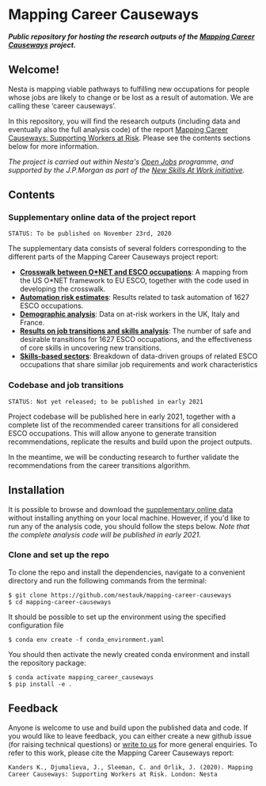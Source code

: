 # Mapping Career Causeways

***Public repository for hosting the research outputs of the [Mapping Career Causeways](https://www.nesta.org.uk/project/mapping-career-causeways/) project.***

## Welcome!

Nesta is mapping viable pathways to fulfilling new occupations for people whose jobs are likely to change or be lost as a result of automation. We are calling these ‘career causeways’.

In this repository, you will find the research outputs (including data and eventually also the full analysis code) of the report [Mapping Career Causeways: Supporting Workers at Risk](https://www.nesta.org.uk/project/mapping-career-causeways/). Please see the contents sections below for more information.

*The project is carried out within Nesta's [Open Jobs](https://www.nesta.org.uk/project/open-jobs/) programme, and supported by the J.P.Morgan as part of the [New Skills At Work initiative](https://www.jpmorganchase.com/impact/our-approach/jobs-and-skills).*

## Contents

### Supplementary online data of the project report

`STATUS: To be published on November 23rd, 2020`

The supplementary data consists of several folders corresponding to the different parts of the Mapping Career Causeways project report:

- [**Crosswalk between O\*NET and ESCO occupations**](https://github.com/nestauk/mapping-career-causeways/tree/main/supplementary_online_data/ONET_ESCO_crosswalk/): 
A mapping from the US O*NET framework to EU ESCO, together with the code used in developing the crosswalk.
- [**Automation risk estimates**](https://github.com/nestauk/mapping-career-causeways/tree/main/supplementary_online_data/automation_risk/): 
Results related to task automation of 1627 ESCO occupations.
- [**Demographic analysis**](https://github.com/nestauk/mapping-career-causeways/tree/main/supplementary_online_data/demographic_analysis/): 
Data on at-risk workers in the UK, Italy and France.
- [**Results on job transitions and skills analysis**](https://github.com/nestauk/mapping-career-causeways/tree/main/supplementary_online_data/transitions/): The number of safe and desirable transitions for 1627 ESCO occupations, and the effectiveness of core skills in uncovering new transitions.
- [**Skills-based sectors**](https://github.com/nestauk/mapping-career-causeways/tree/main/supplementary_online_data/skills_based_sectors): Breakdown of data-driven groups of related ESCO occupations that share similar job requirements and work characteristics

### Codebase and job transitions

`STATUS: Not yet released; to be published in early 2021`

Project codebase will be published here in early 2021, together with a complete list of the recommended career transitions for all considered ESCO occupations. This will allow anyone to generate transition recommendations, replicate the results and build upon the project outputs.

In the meantime, we will be conducting research to further validate the recommendations from the career transitions algorithm.

## Installation

It is possible to browse and download the [supplementary online data](https://github.com/nestauk/mapping-career-causeways/tree/main/supplementary_online_data) without installing anything on your local machine. However, if you'd like to run any of the analysis code, you should follow the steps below. *Note that the complete analysis code will be published in early 2021.*

### Clone and set up the repo

To clone the repo and install the dependencies, navigate to a convenient directory and run the following commands from the terminal:

```shell
$ git clone https://github.com/nestauk/mapping-career-causeways
$ cd mapping-career-causeways
```

It should be possible to set up the environment using the specified configuration file

```shell
$ conda env create -f conda_environment.yaml
```
You should then activate the newly created conda environment and install the repository package:

```shell
$ conda activate mapping_career_causeways
$ pip install -e .
```

## Feedback

Anyone is welcome to use and build upon the published data and code. If you would like to leave feedback, you can either create a new github issue (for raising technical questions) or [write to us](mailto:open.jobs@nesta.org.uk) for more general enquiries. To refer to this work, please cite the Mapping Career Causeways report:

```
Kanders K., Djumalieva, J., Sleeman, C. and Orlik, J. (2020). Mapping Career Causeways: Supporting Workers at Risk. London: Nesta
```
